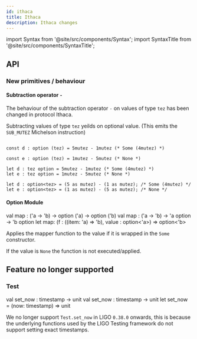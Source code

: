 ```yaml
---
id: ithaca
title: Ithaca
description: Ithaca changes
---
```


import Syntax from '@site/src/components/Syntax';
import SyntaxTitle from '@site/src/components/SyntaxTitle';

## API

### New primitives / behaviour

#### Subtraction operator `-`

The behaviour of the subtraction operator `-` on values of type `tez` has been changed in protocol Ithaca.

Subtracting values of type `tez` yeilds on optional value. (This emits
the `SUB_MUTEZ` Michelson instruction)

<Syntax syntax="pascaligo">

```pascaligo group=b

const d : option (tez) = 5mutez - 1mutez (* Some (4mutez) *)

const e : option (tez) = 1mutez - 5mutez (* None *)

```

</Syntax>

<Syntax syntax="cameligo">

```cameligo group=b
let d : tez option = 5mutez - 1mutez (* Some (4mutez) *)
let e : tez option = 1mutez - 5mutez (* None *)

```

</Syntax>

<Syntax syntax="jsligo">

```jsligo group=b
let d : option<tez> = (5 as mutez) - (1 as mutez); /* Some (4mutez) */
let e : option<tez> = (1 as mutez) - (5 as mutez); /* None */

```

</Syntax>


#### Option Module

<SyntaxTitle syntax="pascaligo">
val map : ('a -> 'b) -> option ('a) -> option ('b)
</SyntaxTitle>
<SyntaxTitle syntax="cameligo">
val map : ('a -> 'b) -> 'a option -> 'b option
</SyntaxTitle>

<SyntaxTitle syntax="jsligo">
let map: (f : ((item: 'a) => 'b), value : option&lt;'a&gt;) => option&lt;'b&gt;
</SyntaxTitle>

Applies the mapper function to the value if it is wrapped in the `Some` constructor.

If the value is `None` the function is not executed/applied.


## Feature no longer supported


### Test

<SyntaxTitle syntax="pascaligo">
val set_now : timestamp -> unit
</SyntaxTitle>
<SyntaxTitle syntax="cameligo">
val set_now : timestamp -> unit
</SyntaxTitle>

<SyntaxTitle syntax="jsligo">
let set_now = (now: timestamp) => unit
</SyntaxTitle>

We no longer support `Test.set_now` in LIGO `0.38.0` onwards, this is because
the underlying functions used by the LIGO Testing framework do not support
setting exact timestamps.
